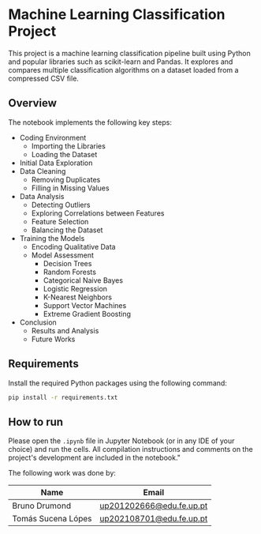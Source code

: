 # Machine Learning Classification Project

This project is a machine learning classification pipeline built using Python and popular libraries such as scikit-learn and Pandas. It explores and compares multiple classification algorithms on a dataset loaded from a compressed CSV file.

## Overview

The notebook implements the following key steps:

- Coding Environment  
    - Importing the Libraries  
    - Loading the Dataset  
- Initial Data Exploration  
- Data Cleaning  
    - Removing Duplicates  
    - Filling in Missing Values  
- Data Analysis  
    - Detecting Outliers  
    - Exploring Correlations between Features  
    - Feature Selection  
    - Balancing the Dataset  
- Training the Models  
    - Encoding Qualitative Data  
    - Model Assessment  
        - Decision Trees  
        - Random Forests  
        - Categorical Naive Bayes  
        - Logistic Regression  
        - K-Nearest Neighbors  
        - Support Vector Machines  
        - Extreme Gradient Boosting  
- Conclusion  
    - Results and Analysis
    - Future Works

## Requirements

Install the required Python packages using the following command:

```bash
pip install -r requirements.txt
```

## How to run
Please open the `.ipynb` file in Jupyter Notebook (or in any IDE of your choice) and run the cells. All compilation instructions and comments on the project's development are included in the notebook."

The following work was done by:

| Name                 | Email                          |
|----------------------|--------------------------------|
| Bruno Drumond        | up201202666@edu.fe.up.pt       |
| Tomás Sucena Lópes   | up202108701@edu.fe.up.pt       |